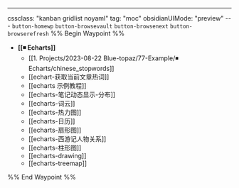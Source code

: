 ---
cssclass: "kanban gridlist noyaml"
tag: "moc"
obsidianUIMode: "preview"
--- `button-homewp`  `button-browsevault`  `button-browsenext` `button-browserefresh` 
%% Begin Waypoint %%
- **[[◾ Echarts]]**
	- [[1. Projects/2023-08-22 Blue-topaz/77-Example/◾ Echarts/chinese_stopwords]]
	- [[echart-获取当前文章热词]]
	- [[echarts 示例教程]]
	- [[echarts-笔记动态显示-分布]]
	- [[echarts-词云]]
	- [[echarts-热力图]]
	- [[echarts-日历]]
	- [[echarts-扇形图]]
	- [[echarts-西游记人物关系]]
	- [[echarts-柱形图]]
	- [[echarts-drawing]]
	- [[echarts-treemap]]

%% End Waypoint %%